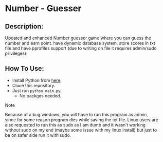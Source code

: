# Number - Guesser

## Description: 
Updated and enhanced Number guesser game where you can guess the number and earn point. have dynamic database system, store scores in txt file and have pprofiles support (due to writing on file it requires admin/sudo privileges)

## How To Use:
- Install Python from [here](https://www.python.org/downloads/).
- Clone this repository.
- Just run `python main.py`.
    - No packges needed.

> [!NOTE]
> Because of a bug windows, you will have to run this program as admin, since for some reason program dies while saving the txt file.
> Linux users are also requested to run this as sudo as I am dumb and it wasn't working without sudo on my end (maybe some issue with my linux install) but just to be on safer side run it with sudo.
